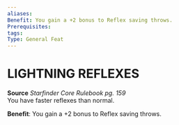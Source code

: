 ```yaml
---
aliases: 
Benefit: You gain a +2 bonus to Reflex saving throws.
Prerequisites: 
tags: 
Type: General Feat
---
```

# LIGHTNING REFLEXES
**Source** _Starfinder Core Rulebook pg. 159_  
You have faster reflexes than normal.

**Benefit**: You gain a +2 bonus to Reflex saving throws.